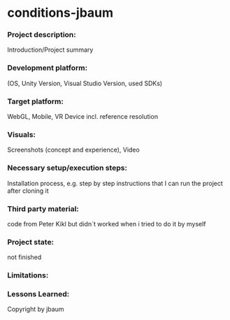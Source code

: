 # conditions-jbaum

### Project description: 
Introduction/Project summary 

### Development platform: 
(OS, Unity Version, Visual Studio Version, used SDKs)

### Target platform: 
WebGL, Mobile, VR Device incl. reference resolution 

### Visuals: 
Screenshots (concept and experience), Video

### Necessary setup/execution steps: 
Installation process, e.g. step by step instructions that I can run the project after cloning it

### Third party material: 
code from Peter Kikl but didn´t worked when i tried to do it by myself

### Project state: 
not finished 

### Limitations: 

### Lessons Learned: 

Copyright by jbaum
